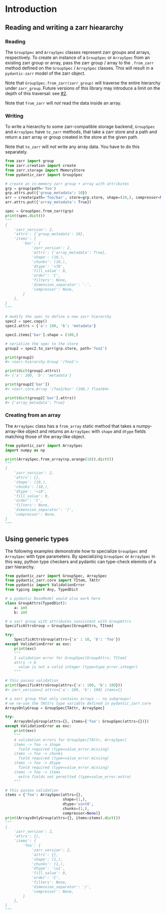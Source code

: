 # Introduction



## Reading and writing a zarr hieararchy

### Reading
The `GroupSpec` and `ArraySpec` classes represent zarr groups and arrays, respectively. To create an instance of a `GroupSpec` or `ArraySpec` from an existing zarr group or array, pass the zarr group / array to the `.from_zarr` method defined on the `GroupSpec` / `ArraySpec` classes. This will result in a `pydantic-zarr` model of the zarr object. 

Note that `GroupSpec.from_zarr(zarr_group)` will traverse the entire hierarchy under `zarr_group`. Future versions of this library may introduce a limit on the depth of this traversal: see [#2](https://github.com/d-v-b/pydantic-zarr/issues/2).

Note that `from_zarr` will *not* read the data inside an array.

### Writing
To write a hierarchy to some zarr-compatible storage backend, `GroupSpec` and `ArraySpec` have `to_zarr` methods, that take a zarr store and a path and return a zarr array or group created in the store at the given path. 

Note that `to_zarr` will *not* write any array data. You have to do this separately.

```python
from zarr import group
from zarr.creation import create
from zarr.storage import MemoryStore
from pydantic_zarr import GroupSpec

# create an in-memory zarr group + array with attributes
grp = group(path='foo')
grp.attrs.put({'group_metadata': 10})
arr = create(path='foo/bar', store=grp.store, shape=(10,), compressor=None)
arr.attrs.put({'array_metadata': True})

spec = GroupSpec.from_zarr(grp)
print(spec.dict())
"""
{
    'zarr_version': 2,
    'attrs': {'group_metadata': 10},
    'items': {
        'bar': {
            'zarr_version': 2,
            'attrs': {'array_metadata': True},
            'shape': (10,),
            'chunks': (10,),
            'dtype': '<f8',
            'fill_value': 0,
            'order': 'C',
            'filters': None,
            'dimension_separator': '.',
            'compressor': None,
        }
    },
}
"""

# modify the spec to define a new zarr hierarchy
spec2 = spec.copy()
spec2.attrs = {'a': 100, 'b': 'metadata'}

spec2.items['bar'].shape = (100,)

# serialize the spec to the store
group2 = spec2.to_zarr(grp.store, path='foo2')

print(group2)
#> <zarr.hierarchy.Group '/foo2'>

print(dict(group2.attrs))
#> {'a': 100, 'b': 'metadata'}

print(group2['bar'])
#> <zarr.core.Array '/foo2/bar' (100,) float64>

print(dict(group2['bar'].attrs))
#> {'array_metadata': True}
```

### Creating from an array

The `ArraySpec` class has a `from_array` static method that takes a numpy-array-like object and returns an `ArraySpec` with `shape` and `dtype` fields matching those of the array-like object.

```python
from pydantic_zarr import ArraySpec
import numpy as np

print(ArraySpec.from_array(np.arange(10)).dict())
"""
{
    'zarr_version': 2,
    'attrs': {},
    'shape': (10,),
    'chunks': (10,),
    'dtype': '<i8',
    'fill_value': 0,
    'order': 'C',
    'filters': None,
    'dimension_separator': '/',
    'compressor': None,
}
"""
```

## Using generic types  

The following examples demonstrate how to specialize `GroupSpec` and `ArraySpec` with type parameters. By specializing `GroupSpec` or `ArraySpec` in this way, python type checkers and pydantic can type-check elemnts of a zarr hierarchy.

```python
from pydantic_zarr import GroupSpec, ArraySpec
from pydantic_zarr.core import TItem, TAttr
from pydantic import ValidationError
from typing import Any, TypedDict

# a pydantic BaseModel would also work here
class GroupAttrs(TypedDict):
    a: int
    b: int

# a zarr group with attributes consistent with GroupAttrs
SpecificAttrsGroup = GroupSpec[GroupAttrs, TItem]

try:
    SpecificAttrsGroup(attrs={'a' : 10, 'b': 'foo'})
except ValidationError as exc:
    print(exc)
    """
    1 validation error for GroupSpec[GroupAttrs, TItem]
    attrs -> b
      value is not a valid integer (type=type_error.integer)
    """

# this passes validation
print(SpecificAttrsGroup(attrs={'a': 100, 'b': 100}))
#> zarr_version=2 attrs={'a': 100, 'b': 100} items={}

# a zarr group that only contains arrays -- no subgroups!
# we re-use the TAttrs type variable defined in pydantic_zarr.core
ArraysOnlyGroup = GroupSpec[TAttr, ArraySpec]

try:
    ArraysOnlyGroup(attrs={}, items={'foo': GroupSpec(attrs={})})
except ValidationError as exc:
    print(exc)
    """
    4 validation errors for GroupSpec[TAttr, ArraySpec]
    items -> foo -> shape
      field required (type=value_error.missing)
    items -> foo -> chunks
      field required (type=value_error.missing)
    items -> foo -> dtype
      field required (type=value_error.missing)
    items -> foo -> items
      extra fields not permitted (type=value_error.extra)
    """

# this passes validation
items = {'foo': ArraySpec(attrs={}, 
                          shape=(1,), 
                          dtype='uint8', 
                          chunks=(1,), 
                          compressor=None)}
print(ArraysOnlyGroup(attrs={}, items=items).dict())
"""
{
    'zarr_version': 2,
    'attrs': {},
    'items': {
        'foo': {
            'zarr_version': 2,
            'attrs': {},
            'shape': (1,),
            'chunks': (1,),
            'dtype': '|u1',
            'fill_value': 0,
            'order': 'C',
            'filters': None,
            'dimension_separator': '/',
            'compressor': None,
        }
    },
}
"""
```